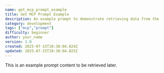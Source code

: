 ```yaml
---
name: get_mcp_prompt_example
title: Get MCP Prompt Example
description: An example prompt to demonstrate retrieving data from the MCP prompt server.
category: development
tags: ["mcp","prompt"]
difficulty: beginner
author: your_name
version: 1.0
created: 2025-07-15T10:38:04.824Z
updated: 2025-07-15T10:38:04.825Z
---
```


This is an example prompt content to be retrieved later.